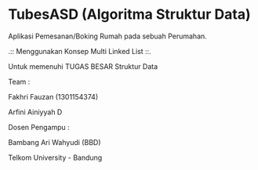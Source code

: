 # TubesASD (Algoritma Struktur Data)

Aplikasi Pemesanan/Boking Rumah pada sebuah Perumahan.

.:: Menggunakan Konsep Multi Linked List ::.

Untuk memenuhi TUGAS BESAR Struktur Data

Team :

Fakhri Fauzan (1301154374)

Arfini Ainiyyah D


Dosen Pengampu :

Bambang Ari Wahyudi (BBD)

Telkom University - Bandung
